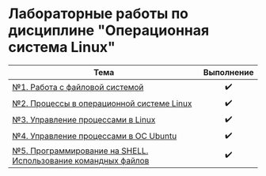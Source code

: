 # Лабораторные работы по дисциплине "Операционная система Linux"
| Тема | Выполнение |
| --------|---------|
| [№1. Работа с файловой системой](https://github.com/kifril-ltd/DPO/tree/main/Linux/Lab1) | <center>✔️</center> ||
| [№2. Процессы в операционной системе Linux](https://github.com/kifril-ltd/DPO/tree/main/Linux/Lab2) | <center>✔️</center> ||
| [№3. Управление процессами в Linux](https://github.com/kifril-ltd/DPO/tree/main/Linux/Lab3) | <center>✔️</center> ||
| [№4. Управление процессами в ОС Ubuntu](https://github.com/kifril-ltd/DPO/tree/main/Linux/Lab4) | <center>✔️</center> ||
| [№5. Программирование на SHELL. Использование командных файлов](https://github.com/kifril-ltd/DPO/tree/main/Linux/Lab5) | <center>✔️</center> ||